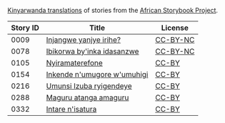[Kinyarwanda translations](http://my.africanstorybook.org/language/kinyarwanda) of stories from the [African Storybook Project](http://my.africanstorybook.org).

Story ID | Title | License
-------- | ----- | -------
0009 | [Injangwe yanjye irihe?](http://my.africanstorybook.org/stories/injangwe-yanjye-irihe-1) | [CC-BY-NC](http://creativecommons.org/licenses/by-nc/3.0/)
0078 | [Ibikorwa by&#039;inka idasanzwe](http://my.africanstorybook.org/stories/ibikorwa-byinka-idasanzwe) | [CC-BY-NC](http://creativecommons.org/licenses/by-nc/3.0/)
0105 | [Nyiramaterefone](http://my.africanstorybook.org/stories/nyiramaterefone) | [CC-BY](https://creativecommons.org/licenses/by/4.0/)
0154 | [Inkende n&#039;umugore w&#039;umuhigi](http://my.africanstorybook.org/stories/inkende-numugore-wumuhigi) | [CC-BY](https://creativecommons.org/licenses/by/3.0/)
0216 | [Umunsi Izuba ryigendeye](http://my.africanstorybook.org/stories/umunsi-izuba-ryigendeye) | [CC-BY](https://creativecommons.org/licenses/by/4.0/)
0288 | [Maguru atanga amaguru](http://my.africanstorybook.org/stories/maguru-atanga-amaguru) | [CC-BY](https://creativecommons.org/licenses/by/4.0/)
0332 | [Intare n&#039;isatura](http://my.africanstorybook.org/stories/intare-nisatura) | [CC-BY](https://creativecommons.org/licenses/by/3.0/)
